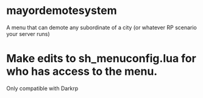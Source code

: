 # mayordemotesystem
A menu that can demote any subordinate of a city (or whatever RP scenario your server runs)

# Make edits to sh_menuconfig.lua for who has access to the menu.
Only compatible with Darkrp
